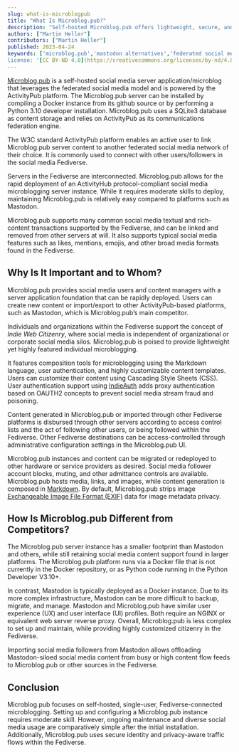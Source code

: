 ```yaml
---
slug: what-is-microblogpub
title: "What Is Microblog.pub?"
description: "Self-hosted Microblog.pub offers lightweight, secure, and privacy-aware microblogging with Federated social media on the ActivityPub platform."
authors: ["Martin Heller"]
contributors: ["Martin Heller"]
published: 2023-04-24
keywords: ['microblog.pub','mastodon alternatives','federated social media','activitypub platform','self-hosted microblogging',;lightweight micrblogging','indie web citizenry']
license: '[CC BY-ND 4.0](https://creativecommons.org/licenses/by-nd/4.0)'
---
```


[Microblog.pub](https://microblog.pub/) is a self-hosted social media server application/microblog that leverages the federated social media model and is powered by the ActivityPub platform. The Microblog.pub server can be installed by compiling a Docker instance from its github source or by performing a Python 3.10 developer installation. Microblog.pub uses a SQLite3 database as content storage and relies on ActivityPub as its communications federation engine.

The W3C standard ActivityPub platform enables an active user to link Microblog.pub server content to another federated social media network of their choice. It is commonly used to connect with other users/followers in the social media Fediverse.

Servers in the Fediverse are interconnected. Microblog.pub allows for the rapid deployment of an ActivityHub protocol-compliant social media microblogging server instance. While it requires moderate skills to deploy, maintaining Microblog.pub is relatively easy compared to platforms such as Mastodon.

Microblog.pub supports many common social media textual and rich-content transactions supported by the Fediverse, and can be linked and removed from other servers at will. It also supports typical social media features such as likes, mentions, emojis, and other broad media formats found in the Fediverse.

## Why Is It Important and to Whom?

Microblog.pub provides social media users and content managers with a server application foundation that can be rapidly deployed. Users can create new content or import/export to other ActivityPub-based platforms, such as Mastodon, which is Microblog.pub’s main competitor.

Individuals and organizations within the Fediverse support the concept of *Indie Web Citizenry*, where social media is independent of organizational or corporate social media silos. Microblog.pub is poised to provide lightweight yet highly featured individual microblogging.

It features composition tools for microblogging using the Markdown language, user authentication, and highly customizable content templates. Users can customize their content using Cascading Style Sheets (CSS). User authentication support using [IndieAuth](https://www.w3.org/TR/indieauth/) adds proxy authentication based on OAUTH2 concepts to prevent social media stream fraud and poisoning.

Content generated in Microblog.pub or imported through other Fediverse platforms is disbursed through other servers according to access control lists and the act of following other users, or being followed within the Fediverse. Other Fediverse destinations can be access-controlled through administrative configuration settings in the Microblog.pub UI.

Microblog.pub instances and content can be migrated or redeployed to other hardware or service providers as desired. Social media follower account blocks, muting, and other admittance controls are available. Microblog.pub hosts media, links, and images, while content generation is composed in [Markdown](https://commonmark.org/). By default, Microblog.pub strips image [Exchangeable Image File Format (EXIF)](https://www.howtogeek.com/203592/what-is-exif-data-and-how-to-remove-it/) data for image metadata privacy.

## How Is Microblog.pub Different from Competitors?

The Microblog.pub server instance has a smaller footprint than Mastodon and others, while still retaining social media content support found in larger platforms. The Microblog.pub platform runs via a Docker file that is not currently in the Docker repository, or as Python code running in the Python Developer V3.10+.

In contrast, Mastodon is typically deployed as a Docker instance. Due to its more complex infrastructure, Mastodon can be more difficult to backup, migrate, and manage. Mastodon and Microblog.pub have similar user experience (UX) and user interface (UI) profiles. Both require an NGINX or equivalent web server reverse proxy. Overall, Microblog.pub is less complex to set up and maintain, while providing highly customized citizenry in the Fediverse.

Importing social media followers from Mastodon allows offloading Mastodon-siloed social media content from busy or high content flow feeds to Microblog.pub or other sources in the Fediverse.

## Conclusion

Microblog.pub focuses on self-hosted, single-user, Fediverse-connected microblogging. Setting up and configuring a Microblog.pub instance requires moderate skill. However, ongoing maintenance and diverse social media usage are comparatively simple after the initial installation. Additionally, Microblog.pub uses secure identity and privacy-aware traffic flows within the Fediverse.